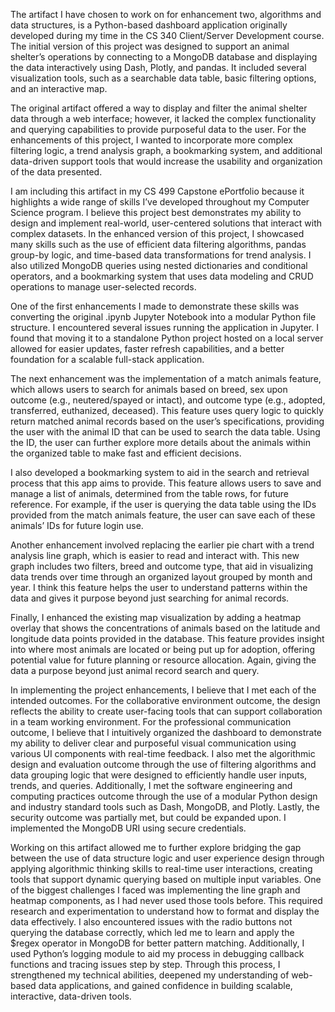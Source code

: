 The artifact I have chosen to work on for enhancement two, algorithms and data
structures, is a Python-based dashboard application originally developed during my time in the
CS 340 Client/Server Development course. The initial version of this project was designed to
support an animal shelter’s operations by connecting to a MongoDB database and displaying the
data interactively using Dash, Plotly, and pandas. It included several visualization tools, such as a
searchable data table, basic filtering options, and an interactive map.

The original artifact offered a way to display and filter the animal shelter data through a
web interface; however, it lacked the complex functionality and querying capabilities to provide
purposeful data to the user. For the enhancements of this project, I wanted to incorporate more
complex filtering logic, a trend analysis graph, a bookmarking system, and additional data-driven
support tools that would increase the usability and organization of the data presented.

I am including this artifact in my CS 499 Capstone ePortfolio because it highlights a wide
range of skills I’ve developed throughout my Computer Science program. I believe this project
best demonstrates my ability to design and implement real-world, user-centered solutions that
interact with complex datasets. In the enhanced version of this project, I showcased many skills
such as the use of efficient data filtering algorithms, pandas group-by logic, and time-based data
transformations for trend analysis. I also utilized MongoDB queries using nested dictionaries and
conditional operators, and a bookmarking system that uses data modeling and CRUD operations
to manage user-selected records.

One of the first enhancements I made to demonstrate these skills was converting the
original .ipynb Jupyter Notebook into a modular Python file structure. I encountered several
issues running the application in Jupyter. I found that moving it to a standalone Python project
hosted on a local server allowed for easier updates, faster refresh capabilities, and a better
foundation for a scalable full-stack application.

The next enhancement was the implementation of a match animals feature, which allows
users to search for animals based on breed, sex upon outcome (e.g., neutered/spayed or intact),
and outcome type (e.g., adopted, transferred, euthanized, deceased). This feature uses query logic
to quickly return matched animal records based on the user’s specifications, providing the user
with the animal ID that can be used to search the data table. Using the ID, the user can further
explore more details about the animals within the organized table to make fast and efficient
decisions.

I also developed a bookmarking system to aid in the search and retrieval process that this
app aims to provide. This feature allows users to save and manage a list of animals, determined
from the table rows, for future reference. For example, if the user is querying the data table using
the IDs provided from the match animals feature, the user can save each of these animals’ IDs
for future login use.

Another enhancement involved replacing the earlier pie chart with a trend analysis line
graph, which is easier to read and interact with. This new graph includes two filters, breed and
outcome type, that aid in visualizing data trends over time through an organized layout grouped
by month and year. I think this feature helps the user to understand patterns within the data and
gives it purpose beyond just searching for animal records.

Finally, I enhanced the existing map visualization by adding a heatmap overlay that
shows the concentrations of animals based on the latitude and longitude data points provided in
the database. This feature provides insight into where most animals are located or being put up
for adoption, offering potential value for future planning or resource allocation. Again, giving the
data a purpose beyond just animal record search and query.

In implementing the project enhancements, I believe that I met each of the intended
outcomes. For the collaborative environment outcome, the design reflects the ability to create
user-facing tools that can support collaboration in a team working environment. For the
professional communication outcome, I believe that I intuitively organized the dashboard to
demonstrate my ability to deliver clear and purposeful visual communication using various UI
components with real-time feedback. I also met the algorithmic design and evaluation outcome
through the use of filtering algorithms and data grouping logic that were designed to efficiently
handle user inputs, trends, and queries. Additionally, I met the software engineering and
computing practices outcome through the use of a modular Python design and industry standard
tools such as Dash, MongoDB, and Plotly. Lastly, the security outcome was partially met, but
could be expanded upon. I implemented the MongoDB URI using secure credentials.

Working on this artifact allowed me to further explore bridging the gap between the use
of data structure logic and user experience design through applying algorithmic thinking skills to
real-time user interactions, creating tools that support dynamic querying based on multiple input
variables. One of the biggest challenges I faced was implementing the line graph and heatmap
components, as I had never used those tools before. This required research and experimentation
to understand how to format and display the data effectively. I also encountered issues with the
radio buttons not querying the database correctly, which led me to learn and apply the $regex
operator in MongoDB for better pattern matching. Additionally, I used Python’s logging module
to aid my process in debugging callback functions and tracing issues step by step. Through this
process, I strengthened my technical abilities, deepened my understanding of web-based data
applications, and gained confidence in building scalable, interactive, data-driven tools.
